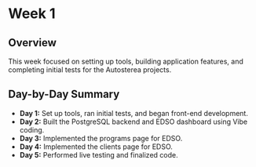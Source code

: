 # Week 1

## Overview
This week focused on setting up tools, building application features, and completing initial tests for the Autosterea projects.

## Day-by-Day Summary
- **Day 1:** Set up tools, ran initial tests, and began front-end development.
- **Day 2:** Built the PostgreSQL backend and EDSO dashboard using Vibe coding.
- **Day 3:** Implemented the programs page for EDSO.
- **Day 4:** Implemented the clients page for EDSO.
- **Day 5:** Performed live testing and finalized code.
